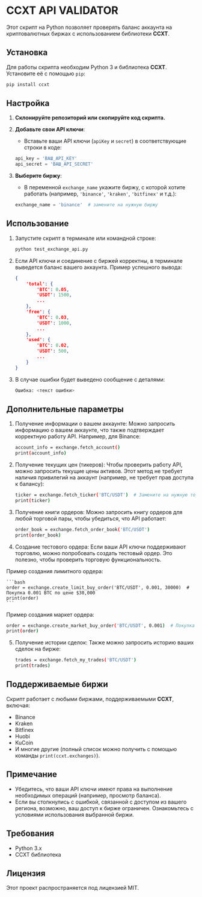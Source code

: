 # CCXT API VALIDATOR

Этот скрипт на Python позволяет проверять баланс аккаунта на криптовалютных биржах с использованием библиотеки **CCXT**.

## Установка

Для работы скрипта необходим Python 3 и библиотека **CCXT**. Установите её с помощью `pip`:

```bash
pip install ccxt
```

## Настройка

1. **Склонируйте репозиторий или скопируйте код скрипта.**
2. **Добавьте свои API ключи**:
   - Вставьте ваши API ключи (`apiKey` и `secret`) в соответствующие строки в коде:
   ```python
   api_key = 'ВАШ_API_KEY'
   api_secret = 'ВАШ_API_SECRET'
   ```

3. **Выберите биржу**:
   - В переменной `exchange_name` укажите биржу, с которой хотите работать (например, `'binance'`, `'kraken'`, `'bitfinex'` и т.д.):
   ```python
   exchange_name = 'binance'  # замените на нужную биржу
   ```

## Использование

1. Запустите скрипт в терминале или командной строке:

   ```bash
   python test_exchange_api.py
   ```

2. Если API ключи и соединение с биржей корректны, в терминале выведется баланс вашего аккаунта. Пример успешного вывода:

   ```json
   {
       'total': {
           'BTC': 0.05,
           'USDT': 1500,
           ...
       },
       'free': {
           'BTC': 0.03,
           'USDT': 1000,
           ...
       },
       'used': {
           'BTC': 0.02,
           'USDT': 500,
           ...
       }
   }
   ```

3. В случае ошибки будет выведено сообщение с деталями:

   ```bash
   Ошибка: <текст ошибки>
   ```
## Дополнительные параметры

1. Получение информации о вашем аккаунте: Можно запросить информацию о вашем аккаунте, что также подтверждает корректную работу API. Например, для Binance:
   
   ```bash
   account_info = exchange.fetch_account()
   print(account_info)
   ```

2. Получение текущих цен (тикеров): Чтобы проверить работу API, можно запросить текущие цены активов. Этот метод не требует наличия привилегий на аккаунт (например, не требует прав доступа к балансу):

   ```bash
   ticker = exchange.fetch_ticker('BTC/USDT')  # Замените на нужную торговую пару
   print(ticker)
   ```

3. Получение книги ордеров: Можно запросить книгу ордеров для любой торговой пары, чтобы убедиться, что API работает:

   ```bash
   order_book = exchange.fetch_order_book('BTC/USDT')
   print(order_book)
   ```


4. Создание тестового ордера: Если ваши API ключи поддерживают торговлю, можно попробовать создать тестовый ордер. Это полезно, чтобы проверить торговую функциональность.

Пример создания лимитного ордера:

    ```bash
    order = exchange.create_limit_buy_order('BTC/USDT', 0.001, 30000)  # Покупка 0.001 BTC по цене $30,000
    print(order)
    ```

 Пример создания маркет ордера:
 
   ```bash
   order = exchange.create_market_buy_order('BTC/USDT', 0.001)  # Покупка 0.001 BTC по рыночной цене
   print(order)
   ```

5. Получение истории сделок: Также можно запросить историю ваших сделок на бирже:

   ```bash
   trades = exchange.fetch_my_trades('BTC/USDT')
   print(trades)
   ```

## Поддерживаемые биржи

Скрипт работает с любыми биржами, поддерживаемыми **CCXT**, включая:

- Binance
- Kraken
- Bitfinex
- Huobi
- KuCoin
- И многие другие (полный список можно получить с помощью команды `print(ccxt.exchanges)`).

## Примечание

- Убедитесь, что ваши API ключи имеют права на выполнение необходимых операций (например, просмотр баланса).
- Если вы столкнулись с ошибкой, связанной с доступом из вашего региона, возможно, ваш доступ к бирже ограничен. Ознакомьтесь с условиями использования выбранной биржи.

## Требования

- Python 3.x
- CCXT библиотека

## Лицензия

Этот проект распространяется под лицензией MIT.

```
